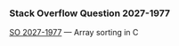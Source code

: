 ### Stack Overflow Question 2027-1977

[SO 2027-1977](https://stackoverflow.com/q/20271977) &mdash;
Array sorting in C
